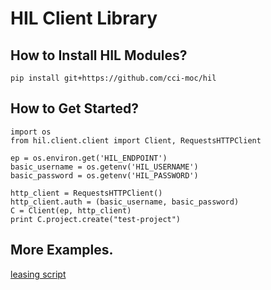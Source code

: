 # HIL Client Library

## How to Install HIL Modules?
```
pip install git+https://github.com/cci-moc/hil
```

## How to Get Started?
```
import os
from hil.client.client import Client, RequestsHTTPClient

ep = os.environ.get('HIL_ENDPOINT')
basic_username = os.getenv('HIL_USERNAME')
basic_password = os.getenv('HIL_PASSWORD')

http_client = RequestsHTTPClient()
http_client.auth = (basic_username, basic_password)
C = Client(ep, http_client)
print C.project.create("test-project")

```

## More Examples.
[leasing script](https://github.com/CCI-MOC/hil/blob/master/examples/leasing/node_release_script.py)
